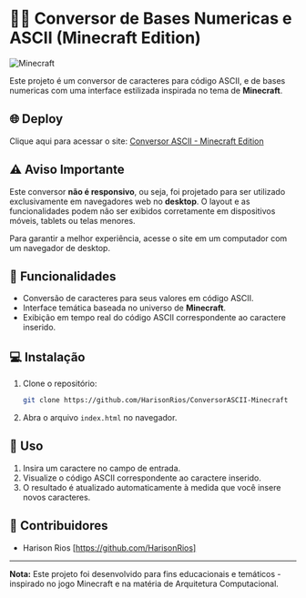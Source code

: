 # 🧑‍💻 Conversor de Bases Numericas e ASCII (Minecraft Edition)

![Minecraft](assets/img/background.gif)

Este projeto é um conversor de caracteres para código ASCII, e de bases numericas com uma interface estilizada inspirada no tema de **Minecraft**. 

## 🌐 Deploy 
Clique aqui para acessar o site: [Conversor ASCII - Minecraft Edition](https://conversorb.vercel.app/)

## ⚠️ Aviso Importante

Este conversor **não é responsivo**, ou seja, foi projetado para ser utilizado exclusivamente em navegadores web no **desktop**. O layout e as funcionalidades podem não ser exibidos corretamente em dispositivos móveis, tablets ou telas menores.

Para garantir a melhor experiência, acesse o site em um computador com um navegador de desktop.

## 🚀 Funcionalidades
- Conversão de caracteres para seus valores em código ASCII.
- Interface temática baseada no universo de **Minecraft**.
- Exibição em tempo real do código ASCII correspondente ao caractere inserido.

## 💻 Instalação

1. Clone o repositório:
    ```bash
    git clone https://github.com/HarisonRios/ConversorASCII-Minecraft
    ```

2. Abra o arquivo `index.html` no navegador.

## 📖 Uso

1. Insira um caractere no campo de entrada.
2. Visualize o código ASCII correspondente ao caractere inserido.
3. O resultado é atualizado automaticamente à medida que você insere novos caracteres.

## 🤝 Contribuidores

 - Harison Rios [https://github.com/HarisonRios]

---
**Nota:** Este projeto foi desenvolvido para fins educacionais e temáticos - inspirado no jogo Minecraft e na matéria de Arquitetura Computacional.
